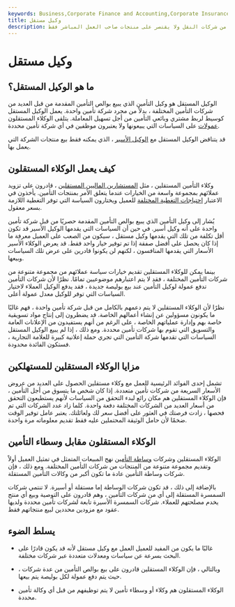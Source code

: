```yaml
---
keywords: Business,Corporate Finance and Accounting,Corporate Insurance
title: وكيل مستقل
description: يمكن للوكيل المستقل بيع التأمين أو المنتجات المالية للعديد من شركات النقل ولا يقتصر على منتجات صاحب العمل المباشر فقط.
---
```


# وكيل مستقل
## ما هو الوكيل المستقل؟

الوكيل المستقل هو وكيل التأمين الذي يبيع بوالص التأمين المقدمة من قبل العديد من شركات التأمين المختلفة ، بدلاً من مجرد شركة تأمين واحدة. يعمل الوكيل المستقل كوسيط لربط مشتري وبائعي التأمين من أجل تسهيل المعاملة. يتلقى الوكلاء المستقلون [عمولات](/commission) على السياسات التي يبيعونها ولا يعتبرون موظفين في أي شركة تأمين محددة.

قد يتناقض الوكيل المستقل مع [الوكيل الأسير](/captive-agent) ، الذي يمكنه فقط بيع منتجات الشركة التي يعمل بها.

## كيف يعمل الوكلاء المستقلون

وكلاء التأمين المستقلين ، مثل [المستشارين الماليين المستقلين](/financial-advisor) ، قادرون على تزويد عملائهم بمجموعة واسعة من الخيارات عندما يتعلق الأمر بمنتجات التأمين. يأخذون في الاعتبار [احتياجات التغطية المختلفة](/insurance-coverage) للعميل ويختارون السياسة التي توفر التغطية اللازمة بسعر معقول.

يُشار إلى وكيل التأمين الذي يبيع بوالص التأمين المقدمة حصريًا من قبل شركة تأمين واحدة على أنه وكيل أسير. في حين أن السياسات التي يقدمها الوكيل الأسير قد تكون أقل تكلفة من تلك التي يقدمها وكيل مستقل ، سيكون من الصعب على العميل معرفة ما إذا كان يحصل على أفضل صفقة إذا تم توفير خيار واحد فقط. قد يعرض الوكلاء الأسير الأسعار التي يقدمها المنافسون ، لكنهم لن يكونوا قادرين على عرض تلك السياسات وبيعها.

بينما يمكن للوكلاء المستقلين تقديم خيارات سياسة عملائهم من مجموعة متنوعة من شركات التأمين المختلفة ، فقد لا يتم اعتبارهم موضوعيين تمامًا. نظرًا لأن شركات التأمين تدفع عمولة لوكيل التأمين عند بيع بوليصة جديدة ، فقد يدفع الوكيل العملاء لاختيار السياسات التي توفر للوكيل معدل عمولة أعلى.

نظرًا لأن الوكلاء المستقلين لا يتم دعمهم بالكامل من قبل شركة تأمين واحدة ، فهم غالبًا ما يكونون مسؤولين عن إنشاء أعمالهم الخاصة. قد يضطرون إلى إنتاج مواد تسويقية خاصة بهم وإدارة عملياتهم الخاصة ، على الرغم من أنهم يستفيدون من الإعلانات العامة والتسويق التي تقوم بها شركات تأمين محددة. ومع ذلك ، إذا لم يبيع الوكيل المستقل السياسات التي تقدمها شركة التأمين التي تجري حملة إعلانية كبيرة للعلامة التجارية ، فستكون الفائدة محدودة.

## مزايا الوكلاء المستقلين للمستهلكين

تشمل إحدى الفوائد الرئيسية للعمل مع وكلاء مستقلين الحصول على العديد من عروض الأسعار السريعة من شركات تأمين متعددة. إذا كان شخص ما يتسوق من أجل التأمين ، فإن الوكلاء المستقلين هم مكان رائع لبدء التحقق من السياسات لأنهم يستطيعون التحقق من أسعار العديد من الشركات المختلفة دفعة واحدة. كلما زاد عدد الشركات التي تم فحصها ، زادت فرصتك في العثور على أفضل سعر لك ولعائلتك. يعتبر عامل توفير الوقت ضخمًا لأن حامل الوثيقة المحتملين عليه فقط تقديم معلوماته مرة واحدة.

## الوكلاء المستقلون مقابل وسطاء التأمين

الوكلاء المستقلين وشركات [وساطة التأمين](/brokerage-company) نهج المبيعات المتمثل في تمثيل العميل أولاً وتقديم مجموعة متنوعة من المنتجات من شركات التأمين المختلفة. ومع ذلك ، فإن شركات وساطة التأمين عادة ما تكون أكبر من وكالات التأمين المستقلة.

بالإضافة إلى ذلك ، قد تكون شركات الوساطة إما مستقلة أو أسيرة. لا تنتمي شركات السمسرة المستقلة إلى أي من شركات التأمين ، وهم قادرون على التوصية وبيع أي منتج يخدم مصلحتهم للعملاء. شركات السمسرة الأسيرة تابعة لشركات تأمين محددة ولديها عقود مع مزودين محددين لبيع منتجاتهم فقط.

## يسلط الضوء

- غالبًا ما يكون من المفيد للعميل العمل مع وكيل مستقل لأنه قد يكون قادرًا على البحث بسرعة عن سياسات ومعدلات متعددة عبر شركات مختلفة.

- وبالتالي ، فإن الوكلاء المستقلين قادرون على بيع بوالص التأمين من عدة شركات ، حيث يتم دفع عمولة لكل بوليصة يتم بيعها.

- الوكلاء المستقلون هم وكلاء أو وسطاء تأمين لا يتم توظيفهم من قبل أي وكالة تأمين محددة.

